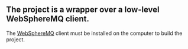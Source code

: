 ## The project is a wrapper over a low-level WebSphereMQ client.

The [WebSphereMQ](http://www-01.ibm.com/support/docview.wss?uid=swg24037500) client must be installed on the computer to build the project.
